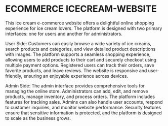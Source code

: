 # ECOMMERCE ICECREAM-WEBSITE
This ice cream e-commerce website offers a delightful online shopping experience for ice cream lovers. The platform is designed with two primary interfaces: one for users and another for administrators.

User Side: Customers can easily browse a wide variety of ice creams, search products and categories, and view detailed product descriptions with images. The platform supports a seamless shopping experience, allowing users to add products to their cart and securely checkout using multiple payment options. Registered users can track their orders, save favorite products, and leave reviews. The website is responsive and user-friendly, ensuring an enjoyable experience across devices.

Admin Side: The admin interface provides comprehensive tools for managing the online store. Administrators can add, edit, and remove products, manage inventory, and process orders. The platform includes features for tracking sales. Admins can also handle user accounts, respond to customer inquiries, and monitor website performance. Security features ensure that sensitive information is protected, and the platform is designed to scale as the business grows.

